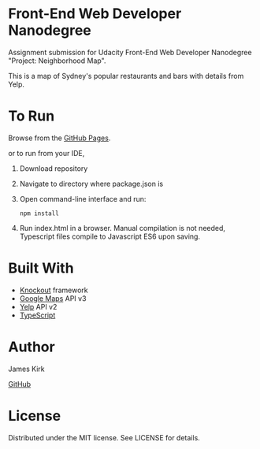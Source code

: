 ﻿# Front-End Web Developer Nanodegree

Assignment submission for Udacity Front-End Web Developer Nanodegree "Project: Neighborhood Map". 

This is a map of Sydney's popular restaurants and bars with details from Yelp.

# To Run
Browse from the [GitHub Pages](https://alias8.github.io/35-maps-api-knockout-submission/).

or to run from your IDE,
1. Download repository
2. Navigate to directory where package.json is
3. Open command-line interface and run:

   ```
   npm install
   ```

4. Run index.html in a browser. Manual compilation is not needed, Typescript files compile to Javascript ES6 upon saving.

# Built With
- [Knockout](http://knockoutjs.com/) framework 
- [Google Maps](https://developers.google.com/maps/documentation/javascript/) API v3
- [Yelp](https://www.yelp.com.au/developers/documentation/v2/overview) API v2
- [TypeScript](https://www.typescriptlang.org/docs/tutorial.html)

# Author
James Kirk 

[GitHub](https://github.com/alias8)

# License
Distributed under the MIT license. See LICENSE for details.